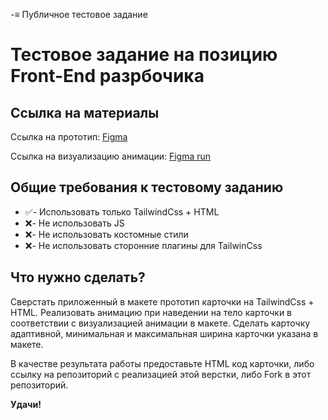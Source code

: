 -≡ Публичное тестовое задание

# Тестовое задание на позицию Front-End разрбочика

## Ссылка на материалы
Ссылка на прототип: [Figma](https://www.figma.com/design/gjW67aIybkWSQoMpswQwwH/test-worck?m=auto&t=1hyC4KAkgttJ4VSO-6)

Ссылка на визуализацию анимации: [Figma run](https://www.figma.com/proto/gjW67aIybkWSQoMpswQwwH/test-worck?node-id=1-21110&t=nKedMDM6YojdlOcq-0&scaling=min-zoom&content-scaling=fixed&page-id=0%3A1)


## Общие требования к тестовому заданию

- ✅- Использовать только TailwindCss + HTML
- ❌- Не использовать JS
- ❌- Не использовать костомные стили
- ❌- Не использовать сторонние плагины для TailwinCss


## Что нужно сделать?
Сверстать приложенный в макете прототип карточки на TailwindCss + HTML. Реализовать анимацию при наведении на тело карточки в соответствии с визуализацией анимации в макете. Сделать карточку адаптивной, минимальная и максимальная ширина карточки указана в макете.

В качестве результата работы предоставьте HTML код карточки, либо ссылку на репозиторий с реализацией этой верстки, либо Fork в этот репозиторий.

**Удачи!**



